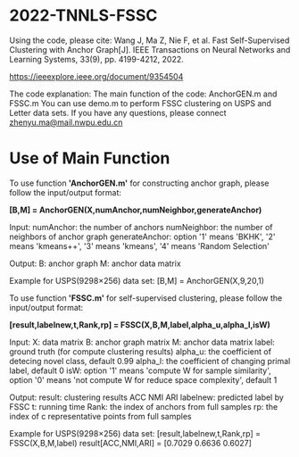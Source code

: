 # 2022-TNNLS-FSSC

Using the code, please cite:
Wang J, Ma Z, Nie F, et al. Fast Self-Supervised Clustering with Anchor Graph[J]. IEEE Transactions on Neural Networks and Learning Systems, 33(9), pp. 4199-4212, 2022.

https://ieeexplore.ieee.org/document/9354504

The code explanation: 
The main function of the code: AnchorGEN.m and FSSC.m
You can use demo.m to perform FSSC clustering on USPS and Letter data sets. 
If you have any questions, please connect zhenyu.ma@mail.nwpu.edu.cn

# Use of Main Function
To use function **'AnchorGEN.m'** for constructing anchor graph, please follow the input/output format:

**[B,M] = AnchorGEN(X,numAnchor,numNeighbor,generateAnchor)**

Input:
numAnchor: the number of anchors
numNeighbor: the number of neighbors of anchor graph
generateAnchor: option '1' means 'BKHK', '2' means 'kmeans++', '3' means 'kmeans', '4' means 'Random Selection'

Output:
B: anchor graph
M: anchor data matrix

Example for USPS(9298$\times$256) data set: [B,M] = AnchorGEN(X,9,20,1)

To use function **'FSSC.m'** for self-supervised clustering, please follow the input/output format:

**[result,labelnew,t,Rank,rp] = FSSC(X,B,M,label,alpha_u,alpha_l,isW)**

Input:
X: data matrix
B: anchor graph matrix
M: anchor data matrix
label: ground truth (for compute clustering results)
alpha_u: the coefficient of detecing novel class, default 0.99
alpha_l: the coefficient of changing primal label, default 0
isW: option '1' means 'compute W for sample similarity', option '0' means 'not compute W for reduce space complexity', default 1

Output:
result: clustering results ACC NMI ARI
labelnew: predicted label by FSSC
t: running time
Rank: the index of anchors from full samples
rp: the index of c representative points from full samples

Example for USPS(9298$\times$256) data set: [result,labelnew,t,Rank,rp] = FSSC(X,B,M,label)
result[ACC,NMI,ARI] = [0.7029 0.6636 0.6027]
